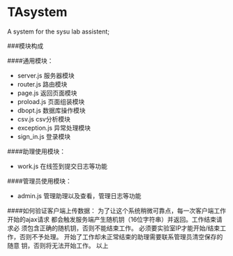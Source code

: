 TAsystem
========

A system for the sysu lab assistent;

###模块构成

####通用模块：
* server.js     服务器模块
* router.js     路由模块
* page.js       返回页面模块
* proload.js    页面组装模块
* dbopt.js      数据库操作模块
* csv.js        csv分析模块
* exception.js  异常处理模块
* sign\_in.js   登录模块

####助理使用模块：
* work.js       在线签到提交日志等功能

####管理员使用模块：
* admin.js      管理助理以及查看，管理日志等功能

####如何验证客户端上传数据：
      为了让这个系统稍微可靠点，每一次客户端工作开始的ajax请求
  都会触发服务端产生随机钥（16位字符串）并返回。工作结束请求必
  须包含正确的随机钥，否则不能结束工作。
      必须要实验室IP才能开始/结束工作，否则不予处理。
	  开始了工作却未正常结束的助理需要联系管理员清空保存的随意
  钥，否则将无法开始工作。
  以上


